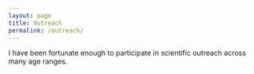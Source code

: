 ```yaml
---
layout: page
title: Outreach
permalink: /outreach/
---
```


I have been fortunate enough to participate in scientific outreach across many age ranges. 
